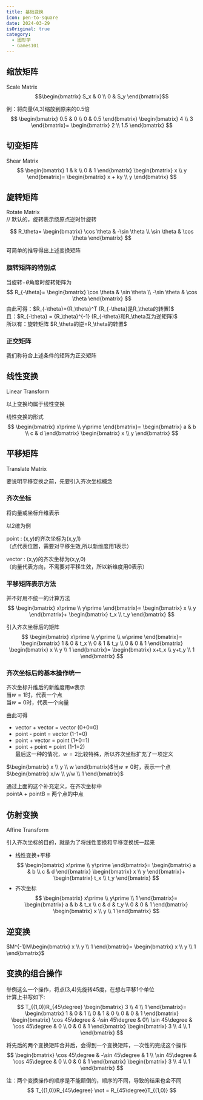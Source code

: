 ```yaml
---
title: 基础变换
icon: pen-to-square
date: 2024-03-29
isOriginal: true
category:
  - 图形学
  - Games101
---
```


<!-- more -->

## 缩放矩阵
Scale Matrix
$$\begin{bmatrix}
    S_x & 0 \\
    0 & S_y
\end{bmatrix}$$

例：将向量(4,3)缩放到原来的0.5倍
$$
\begin{bmatrix}
    0.5 & 0 \\ 0 & 0.5
\end{bmatrix}
\begin{bmatrix}
    4 \\ 3
\end{bmatrix}=
\begin{bmatrix}
    2 \\ 1.5
\end{bmatrix}
$$

## 切变矩阵
Shear Matrix
$$
\begin{bmatrix}
    1 & k \\
    0 & 1
\end{bmatrix}
\begin{bmatrix}
    x \\ y
\end{bmatrix}=
\begin{bmatrix}
    x + ky \\ y
\end{bmatrix}
$$

## 旋转矩阵
Rotate Matrix<br>
// 默认的，旋转表示绕原点逆时针旋转

$$
R_\theta=
\begin{bmatrix}
    \cos \theta & -\sin \theta \\
    \sin \theta & \cos \theta
\end{bmatrix}
$$

可简单的推导得出上述变换矩阵
### 旋转矩阵的特别点
当旋转$-\theta$角度时旋转矩阵为
$$
R_{-\theta}=
\begin{bmatrix}
    \cos \theta & \sin \theta \\
    -\sin \theta & \cos \theta
\end{bmatrix}
$$
由此可得：$R_{-\theta}={R_\theta}^T (R_{-\theta}是R_\theta的转置)$<br>
且：$R_{-\theta} = {R_\theta}^{-1} (R_{-\theta}和R_\theta互为逆矩阵)$<br>
所以有：旋转矩阵 $R_\theta的逆=R_\theta的转置$
### 正交矩阵
我们称符合上述条件的矩阵为正交矩阵

## 线性变换
Linear Transform

以上变换均属于线性变换

线性变换的形式
$$
\begin{bmatrix}
    x\prime \\ y\prime
\end{bmatrix}=
\begin{bmatrix}
    a & b \\
    c & d
\end{bmatrix}
\begin{bmatrix}
    x \\ y
\end{bmatrix}
$$

## 平移矩阵
Translate Matrix

要说明平移变换之前，先要引入齐次坐标概念
### 齐次坐标
将向量或坐标升维表示

以2维为例

point : (x,y)的齐次坐标为(x,y,1)<br>
（点代表位置，需要对平移生效,所以新维度用1表示）

vector : (x,y)的齐次坐标为(x,y,0)<br>
（向量代表方向，不需要对平移生效，所以新维度用0表示）

### 平移矩阵表示方法

并不好用不统一的计算方法
$$
\begin{bmatrix}
    x\prime \\ y\prime
\end{bmatrix}=
\begin{bmatrix}
    x \\ y
\end{bmatrix}+
\begin{bmatrix}
    t_x \\ t_y
\end{bmatrix}
$$

引入齐次坐标后的矩阵
$$
\begin{bmatrix}
    x\prime \\ y\prime \\ w\prime
\end{bmatrix}=
\begin{bmatrix}
    1 & 0 & t_x \\
    0 & 1 & t_y \\
    0 & 0 & 1
\end{bmatrix}
\begin{bmatrix}
    x \\ y \\ 1
\end{bmatrix}=
\begin{bmatrix}
    x+t_x \\ y+t_y \\ 1
\end{bmatrix}
$$

### 齐次坐标后的基本操作统一
齐次坐标升维后的新维度用$w$表示<br>
当$w=1$时，代表一个点<br>
当$w=0$时，代表一个向量<br>

由此可得
- vector + vector = vector (0+0=0)
- point - point = vector (1-1=0)
- point + vector = point (1+0=1)
- point + point = point (1-1=2)<br>
最后这一种的情况，$w=2$比较特殊，所以齐次坐标扩充了一项定义

$\begin{bmatrix}
    x \\ y \\ w
\end{bmatrix}$当$w\not ={0}$时，表示一个点
$\begin{bmatrix}
    x/w \\ y/w \\ 1
\end{bmatrix}$

通过上面的这个补充定义，在齐次坐标中<br>
pointA + pointB = 两个点的中点

## 仿射变换
Affine Transform

引入齐次坐标的目的，就是为了将线性变换和平移变换统一起来

- 线性变换+平移
$$
\begin{bmatrix}
    x\prime \\ y\prime
\end{bmatrix}=
\begin{bmatrix}
    a & b \\
    c & d
\end{bmatrix}
\begin{bmatrix}
    x \\ y
\end{bmatrix}+
\begin{bmatrix}
    t_x \\ t_y
\end{bmatrix}
$$
- 齐次坐标
$$
\begin{bmatrix}
    x\prime \\ y\prime \\ 1
\end{bmatrix}=
\begin{bmatrix}
    a & b & t_x \\
    c & d & t_y \\
    0 & 0 & 1
\end{bmatrix}
\begin{bmatrix}
    x \\ y \\ 1
\end{bmatrix}
$$

## 逆变换
$M^{-1}M\begin{bmatrix}
    x \\ y \\ 1
\end{bmatrix}=
\begin{bmatrix}
    x \\ y \\ 1
\end{bmatrix}$

## 变换的组合操作
举例这么一个操作，将点(3,4)先旋转45度，在想右平移1个单位<br>
计算上书写如下:
$$
T_{(1,0)}R_{45\degree}
\begin{bmatrix}
    3 \\ 4 \\ 1
\end{bmatrix}=
\begin{bmatrix}
    1 & 0 & 1 \\
    0 & 1 & 0 \\
    0 & 0 & 1
\end{bmatrix}
\begin{bmatrix}
    \cos 45\degree & -\sin 45\degree & 0\\
    \sin 45\degree & \cos 45\degree & 0 \\
    0 & 0 & 1
\end{bmatrix}
\begin{bmatrix}
    3 \\ 4 \\ 1
\end{bmatrix}
$$

将先后的两个变换矩阵合并后，会得到一个变换矩阵，一次性的完成这个操作
$$
\begin{bmatrix}
    \cos 45\degree & -\sin 45\degree & 1 \\ 
    \sin 45\degree & \cos 45\degree & 0 \\
    0 & 0 & 1
\end{bmatrix}
\begin{bmatrix}
    3 \\ 4 \\ 1
\end{bmatrix}
$$

注：两个变换操作的顺序是不能颠倒的，顺序的不同，导致的结果也会不同
$$
T_{(1,0)}R_{45\degree} \not = R_{45\degree}T_{(1,0)}
$$